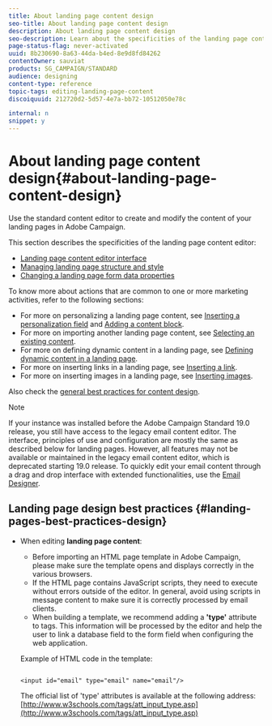 ```yaml
---
title: About landing page content design
seo-title: About landing page content design
description: About landing page content design
seo-description: Learn about the specificities of the landing page content editor.
page-status-flag: never-activated
uuid: 8b230690-8a63-44da-b4ed-8e9d8fd84262
contentOwner: sauviat
products: SG_CAMPAIGN/STANDARD
audience: designing
content-type: reference
topic-tags: editing-landing-page-content
discoiquuid: 212720d2-5d57-4e7a-bb72-10512050e78c

internal: n
snippet: y
---
```

# About landing page content design{#about-landing-page-content-design}

Use the standard content editor to create and modify the content of your landing pages in Adobe Campaign.

This section describes the specificities of the landing page content editor:

* [Landing page content editor interface](../../channels/using/landing-page-content-editor-interface.md)
* [Managing landing page structure and style](../../channels/using/managing-landing-page-structure-and-style.md)
* [Changing a landing page form data properties](../../channels/using/changing-a-landing-page-form-data-properties.md)

To know more about actions that are common to one or more marketing activities, refer to the following sections:

* For more on personalizing a landing page content, see [Inserting a personalization field](../../designing/using/inserting-a-personalization-field.md) and [Adding a content block](../../designing/using/adding-a-content-block.md).
* For more on importing another landing page content, see [Selecting an existing content](../../designing/using/selecting-an-existing-content.md).
* For more on defining dynamic content in a landing page, see [Defining dynamic content in a landing page](../../channels/using/defining-dynamic-content-in-a-landing-page.md).
* For more on inserting links in a landing page, see [Inserting a link](../../designing/using/inserting-a-link.md).
* For more on inserting images in a landing page, see [Inserting images](../../designing/using/inserting-images.md).

Also check the [general best practices for content design](../../designing/using/content-design-best-practices.md).

>[!NOTE]
>
>If your instance was installed before the Adobe Campaign Standard 19.0 release, you still have access to the legacy email content editor. The interface, principles of use and configuration are mostly the same as described below for landing pages. However, all features may not be available or maintained in the legacy email content editor, which is deprecated starting 19.0 release. To quickly edit your email content through a drag and drop interface with extended functionalities, use the [Email Designer](../../designing/using/about-email-content-design.md#about-the-email-designer).

## Landing page design best practices {#landing-pages-best-practices-design}

* When editing **landing page content**:

  * Before importing an HTML page template in Adobe Campaign, please make sure the template opens and displays correctly in the various browsers.
  * If the HTML page contains JavaScript scripts, they need to execute without errors outside of the editor. In general, avoid using scripts in message content to make sure it is correctly processed by email clients.
  * When building a template, we recommend adding a **'type'** attribute to  tags. This information will be processed by the editor and help the user to link a database field to the form field when configuring the web application.

  Example of HTML code in the template:

  ```    
  
  <input id="email" type="email" name="email"/>
  
  ```

  The official list of 'type' attributes is available at the following address: [http://www.w3schools.com/tags/att_input_type.asp](http://www.w3schools.com/tags/att_input_type.asp)